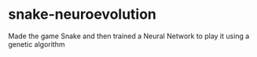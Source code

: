 # snake-neuroevolution
Made the game Snake and then trained a Neural Network to play it using a genetic algorithm